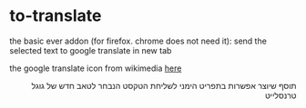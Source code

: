 # to-translate
the basic ever addon (for firefox. chrome does not need it): send the selected text to google translate in new tab

the google translate icon from wikimedia [here](https://commons.wikimedia.org/wiki/File:Google_Translate_Icon.png)

<div dir="rtl">
  תוסף שיוצר אפשרות בתפריט הימני לשליחת הטקסט הנבחר לטאב חדש של גוגל טרנסלייט
  </div>
